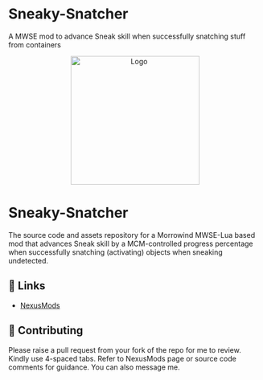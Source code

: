 # Sneaky-Snatcher
A MWSE mod to advance Sneak skill when successfully snatching stuff from containers

<!-- PROJECT LOGO -->
<div align="center">
  <a href="https://github.com/tewlwolow/Sneaky-Snatcher">
    <img src="https://staticdelivery.nexusmods.com/mods/100/images/55369/55369-1729546364-607910622.png" alt="Logo" width="256">
  </a>
</div>

<!-- Main -->
# Sneaky-Snatcher

The source code and assets repository for a Morrowind MWSE-Lua based mod that advances Sneak skill by a MCM-controlled progress percentage when successfully snatching (activating) objects when sneaking undetected.

<!-- Links -->
## :link: Links

- [NexusMods](https://www.nexusmods.com/morrowind/mods/55369)

<!-- Contributing -->
## :jigsaw: Contributing

Please raise a pull request from your fork of the repo for me to review. Kindly use 4-spaced tabs.
Refer to NexusMods page or source code comments for guidance. You can also message me.
